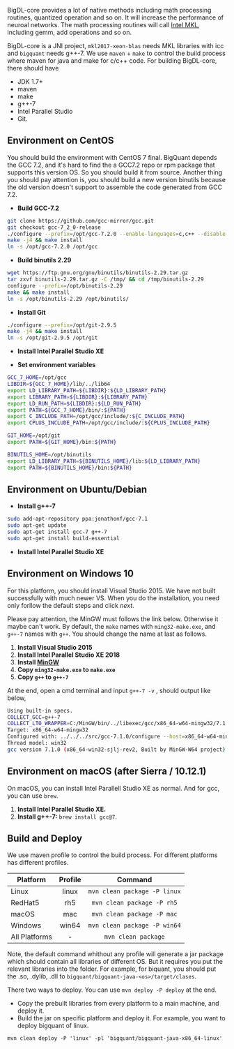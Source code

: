 BigDL-core provides a lot of native methods including math processing routines,
quantized operation and so on. It will increase the performance of neuroal
networks. The math processing routines will call [Intel MKL](https://software.intel.com/en-us/mkl),
including gemm, add operations and so on.

BigDL-core is a JNI project, `mkl2017-xeon-blas` needs MKL libraries with icc and 
`bigquant` needs g++-7. We use `maven` + `make` to control the build process where
maven for java and make for c/c++ code. For building BigDL-core, there should have

+ JDK 1.7+
+ maven
+ make
+ g++-7
+ Intel Parallel Studio
+ Git.

## **Environment on CentOS**

You should build the environment with CentOS 7 final. BigQuant depends the GCC 7.2,
and it's hard to find the a GCC7.2 repo or rpm package that supports this version
OS. So you should build it from source. Another thing you should pay attention is,
you should build a new version binutils because the old version doesn't support to
assemble the code generated from GCC 7.2.

* **Build GCC-7.2**

```bash
git clone https://github.com/gcc-mirror/gcc.git
git checkout gcc-7_2_0-release
./configure --prefix=/opt/gcc-7.2.0 --enable-languages=c,c++ --disable-multilib --disable-nls
make -j4 && make install
ln -s /opt/gcc-7.2.0 /opt/gcc
```

* **Build binutils 2.29**

```bash
wget https://ftp.gnu.org/gnu/binutils/binutils-2.29.tar.gz
tar zxvf binutils-2.29.tar.gz -C /tmp/ && cd /tmp/binutils-2.29
configure --prefix=/opt/binutils-2.29
make && make install
ln -s /opt/binutils-2.29 /opt/binutils/
```

* **Install Git**

```bash
./configure --prefix=/opt/git-2.9.5
make -j4 && make install
ln -s /opt/git-2.9.5 /opt/git
```

* **Install Intel Parallel Studio XE**

* **Set environment variables**

```bash
GCC_7_HOME=/opt/gcc
LIBDIR=${GCC_7_HOME}/lib/../lib64
export LD_LIBRARY_PATH=${LIBDIR}:${LD_LIBRARY_PATH}
export LIBRARY_PATH=${LIBDIR}:${LIBRARY_PATH}
export LD_RUN_PATH=${LIBDIR}:${LD_RUN_PATH}
export PATH=${GCC_7_HOME}/bin/:${PATH}
export C_INCLUDE_PATH=/opt/gcc/include/:${C_INCLUDE_PATH}
export CPLUS_INCLUDE_PATH=/opt/gcc/include/:${CPLUS_INCLUDE_PATH}

GIT_HOME=/opt/git
export PATH=${GIT_HOME}/bin:${PATH}

BINUTILS_HOME=/opt/binutils
export LD_LIBRARY_PATH=${BINUTILS_HOME}/lib:${LD_LIBRARY_PATH}
export PATH=${BINUTILS_HOME}/bin:${PATH}
```

## **Environment on Ubuntu/Debian**

* **Install g++-7**

```bash
sudo add-apt-repository ppa:jonathonf/gcc-7.1
sudo apt-get update
sudo apt-get install gcc-7 g++-7
sudo apt-get install build-essential
```

* **Install Intel Parallel Studio XE**

## **Environment on Windows 10**

For this platform, you should install Visual Studio 2015. We have not built
successfully with much newer VS. When you do the installation, you need only
forllow the default steps and click *next*.

Please pay attention, the MinGW must follows the link below. Otherwise it maybe
can't work. By default, the `make` names with `ming32-make.exe`, and `g++-7` names with `g++`.
You should change the name at last as follows.

1. **Install Visual Studio 2015**
2. **Install Intel Parallel Studio XE 2018**
3. **Install [MinGW](https://sourceforge.net/projects/mingw-w64/files/Toolchains%20targetting%20Win64/Personal%20Builds/mingw-builds/7.2.0/threads-win32/sjlj/x86_64-7.2.0-release-win32-sjlj-rt_v5-rev0.7z)**
4. **Copy `ming32-make.exe` to `make.exe`**
5. **Copy `g++` to `g++-7`**

At the end, open a cmd terminal and input `g++-7 -v` , should output like below,
      
```bash
Using built-in specs.
COLLECT_GCC=g++-7
COLLECT_LTO_WRAPPER=C:/MinGW/bin/../libexec/gcc/x86_64-w64-mingw32/7.1.0/lto-wrapper.exe
Target: x86_64-w64-mingw32
Configured with: ../../../src/gcc-7.1.0/configure --host=x86_64-w64-mingw32 --build=x86_64-w64-mingw32 --target=x86_64-w64-ingw32 --prefix=/mingw64 --with-sysroot=/c/mingw710/x86_64-710-win32-sjlj-rt_v5-rev2/mingw64 --enable-shared --enable-static --enable-targets=all --enable-multilib --enable-languages=c,c++,fortran,lto --enable-libstdcxx-time=yes --enable-threads=win32 --enable-libgomp --enable-libatomic --enable-lto --enable-graphite --enable-checking=release --enable-fully-dynamic-string --enable-version-specific-runtime-libs --enable-libstdcxx-filesystem-ts=yes --enable-sjlj-exceptions --disable-libstdcxx-pch --disable-libstdcxx-debug --enable-bootstrap --disable-rpath --disable-win32-registry --disable-nls --disable-werror --disable-symvers --with-gnu-as --with-gnu-ld --with-arch-32=i686 --with-arch-64=nocona --with-tune-32=generic --with-tune-64=core2 --with-libiconv --with-system-zlib --with-gmp=/c/mingw710/prerequisites/x86_64-w64-mingw32-static --with-mpfr=/c/mingw710/prerequisites/x86_64-w64-mingw32-static --with-mpc=/c/mingw710/prerequisites/x86_64-w64-mingw32-static --with-isl=/c/mingw710/prerequisites/x86_64-w64-mingw32-static --with-pkgversion='x86_64-win32-sjlj-rev2, Built by MinGW-W64 project' --with-bugurl=https://sourceforge.net/projects/mingw-w64 CFLAGS='-O2 -pipe -fno-ident -I/c/mingw710/x86_64-710-win32-sjlj-rt_v5-rev2/mingw64/opt/include -I/c/mingw710/prerequisites/x86_64-zlib-static/include -I/c/mingw710/prerequisites/x86_64-w64-mingw32-static/include' CXXFLAGS='-O2 -pipe -fno-ident -I/c/mingw710/x86_64-710-win32-sjlj-rt_v5-rev2/mingw64/opt/include -I/c/mingw710/prerequisites/x86_64-zlib-static/include -I/c/mingw710/prerequisites/x86_64-w64-mingw32-static/include' CPPFLAGS=' -I/c/mingw710/x86_64-710-win32-sjlj-rt_v5-rev2/mingw64/opt/include -I/c/mingw710/prerequisites/x86_64-zlib-static/include -I/c/mingw710/prerequisites/x86_64-w64-mingw32-static/include' LDFLAGS='-pipe -fno-ident -L/c/mingw710/x86_64-710-win32-sjlj-rt_v5-rev2/mingw64/opt/lib -L/c/mingw710/prerequisites/x86_64-zlib-static/lib -L/c/mingw710/prerequisites/x86_64-w64-mingw32-static/lib '
Thread model: win32
gcc version 7.1.0 (x86_64-win32-sjlj-rev2, Built by MinGW-W64 project)
```

## **Environment on macOS (after Sierra / 10.12.1)**

On macOS, you can install Intel Parallell Studio XE as normal. And for gcc, you
can use `brew`.

1. **Install Intel Parallel Studio XE.**
2. **Install g++-7:** `brew install gcc@7`.

## **Build and Deploy**

We use maven profile to control the build process. For different platforms has different profiles.

| Platform      | Profile | Command                      |
| -----         | :--:    | :--:                         |
| Linux         | linux   | `mvn clean package -P linux` |
| RedHat5       | rh5     | `mvn clean package -P rh5`   |
| macOS         | mac     | `mvn clean package -P mac`   |
| Windows       | win64   | `mvn clean package -P win64` |
| All Platforms | -       | `mvn clean package`          |

Note, the default command whithout any profile will generate a jar package which should contain
all libraries of different OS. But it requires you put the relevant libraries into the folder.
For example, for biquant, you should put the .so, .dylib, .dll to `bigquant/bigquant-java-<os>/target/clases`.

There two ways to deploy. You can use `mvn deploy -P deploy` at the end.

* Copy the prebuilt libraries from every platform to a main machine, and deploy it.
* Build the jar on specific platform and deploy it. For example, you want to deploy bigquant of linux.
    
```
mvn clean deploy -P 'linux' -pl 'bigquant/bigquant-java-x86_64-linux'
```


